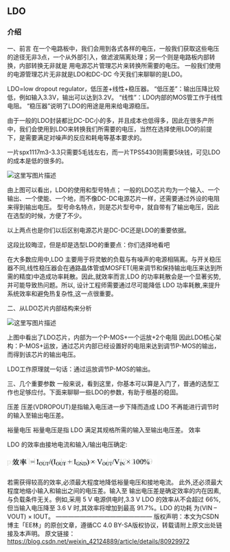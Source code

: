 ## LDO

### 介绍

一、前言
在一个电路板中，我们会用到各式各样的电压，一般我们获取这些电压的途径无非3点，一个从外部引入，做滤波隔离处理；另一个则是电路板内部转换，内部转换无非就是 用电源芯片管理芯片来转换所需要的电压。
一般我们使用的电源管理芯片无非就是LDO和DC-DC
今天我们来聊聊的是LDO。

LDO=low dropout regulator，低压差+线性+稳压器。
“低压差”：输出压降比较低，例如输入3.3V，输出可以达到3.2V。
“线性”：LDO内部的MOS管工作于线性电阻。
“稳压器”说明了LDO的用途是用来给电源稳压。

由于一般的LDO封装都比DC-DC小的多，并且成本也低得多，因此在很多产所中，我们会使用到LDO来转换我们所需要的电压，当然在选择使用LDO的前提下，是需要满足对噪声的反应和耗电等基本要求的。

一片spx1117m3-3.3只需要5毛钱左右，而一片TPS5430则需要5块钱，可见LDO的成本是低的很多的。

![这里写图片描述](_assets/电源/70.png)

由上图可以看出，LDO的使用和型号特点；
一般的LDO芯片均为一个输入、一个输出、一个使能、一个地，而不像DC-DC电源芯片一样，还需要通过外设的电阻来得到输出电压。
型号命名特点，则是芯片型号中，就自带有了输出电压，因此在选型的时候，方便了不少。

以上两点也是你们以后区别电源芯片是DC-DC还是LDO的重要依据。



这段比较晦涩，但是却是选型LDO的重要点：你们选择地看吧

在大多数应用中,LDO 主要用于将灵敏的负载与有噪声的电源相隔离。与开关稳压器不同,线性稳压器会在通路晶体管或MOSFET(用来调节和保持输出电压来达到所需的精度)中造成功率耗散。因此,就效率而言,LDO 的功率耗散会是一个显著劣势,并可能导致热问题。所以, 设计工程师需要通过尽可能降低 LDO 功率耗散,来提升系统效率和避免热复杂性,这一点很重要。

二、从LDO芯片内部结构来分析

![这里写图片描述](_assets/电源/70-16463655546772.png)

上图中看出了LDO芯片，内部为一个P-MOS+一个运放+2个电阻
因此LDO核心架构：P-MOS+运放，通过芯片内部已经设置好的电阻来达到调节P-MOS的输出，而得到该芯片的输出电压。

LDO工作原理就一句话：通过运放调节P-MOS的输出。

三、几个重要参数
一般来说，看到这里，你基本可以算是入门了，普通的选型工作也足够应付。下面来聊聊一些LDO的参数，有助于根基的稳固。

压差
压差(VDROPOUT)是指输入电压进一步下降而造成 LDO 不再能进行调节时的输入至输出电压差。

裕量电压
裕量电压是指 LDO 满足其规格所需的输入至输出电压差。
效率

LDO 的效率由接地电流和输入/输出电压确定:

![这里写图片描述](_assets/LDO/70-16463655645654.png)

若需获得较高的效率,必须最大程度地降低裕量电压和接地电流。 此外,还必须最大程度地缩小输入和输出之间的电压差。输入至 输出电压差是确定效率的内在因素,与负载条件无关。例如,采用 5 V 电源供电时,3.3 V LDO 的效率从不会超过 66%,但当输入电压降至 3.6 V 时,其效率将增加到最高 91.7%。LDO 的功耗 为(VIN – VOUT) × IOUT。
————————————————
版权声明：本文为CSDN博主「EE林」的原创文章，遵循CC 4.0 BY-SA版权协议，转载请附上原文出处链接及本声明。
原文链接：https://blog.csdn.net/weixin_42124889/article/details/80929972